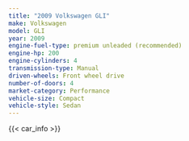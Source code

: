 ```yaml
---
title: "2009 Volkswagen GLI"
make: Volkswagen
model: GLI
year: 2009
engine-fuel-type: premium unleaded (recommended)
engine-hp: 200
engine-cylinders: 4
transmission-type: Manual
driven-wheels: Front wheel drive
number-of-doors: 4
market-category: Performance
vehicle-size: Compact
vehicle-style: Sedan
---
```


{{< car_info >}}
